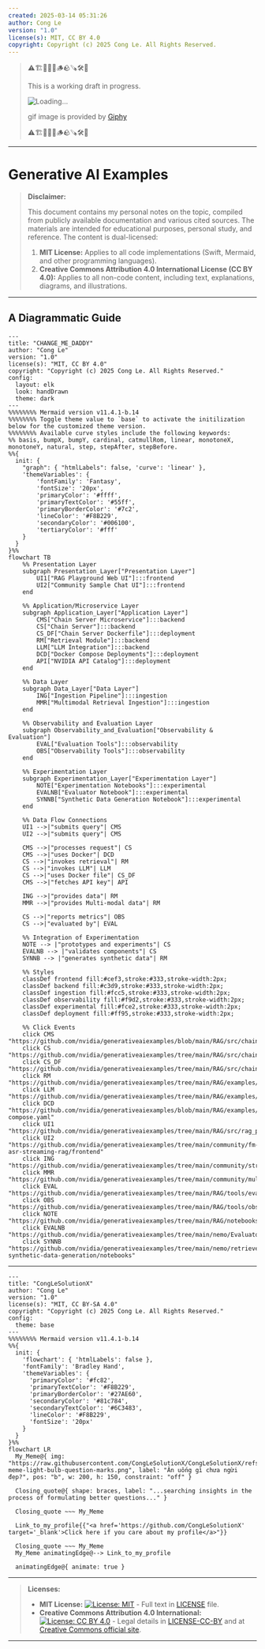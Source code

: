 ```yaml
---
created: 2025-03-14 05:31:26
author: Cong Le
version: "1.0"
license(s): MIT, CC BY 4.0
copyright: Copyright (c) 2025 Cong Le. All Rights Reserved.
---
```




> ⚠️🏗️🚧🦺🧱🪵🪨🪚🛠️👷
> 
> This is a working draft in progress.
> 
> ![Loading...](https://media2.giphy.com/media/v1.Y2lkPTc5MGI3NjExYTAwbDRqbDh6ZmlvcWs1Z255NHc0MGllcXc4Z3BtMWtzcGpqdTV3ZiZlcD12MV9pbnRlcm5hbF9naWZfYnlfaWQmY3Q9Zw/4L7kCOvDDpJw4/giphy.gif)
> 
> gif image is provided by [Giphy](https://giphy.com)
> 
> ⚠️🏗️🚧🦺🧱🪵🪨🪚🛠️👷

----


# Generative AI Examples
> **Disclaimer:**
>
> This document contains my personal notes on the topic,
> compiled from publicly available documentation and various cited sources.
> The materials are intended for educational purposes, personal study, and reference.
> The content is dual-licensed:
> 1. **MIT License:** Applies to all code implementations (Swift, Mermaid, and other programming languages).
> 2. **Creative Commons Attribution 4.0 International License (CC BY 4.0):** Applies to all non-code content, including text, explanations, diagrams, and illustrations.
---


## A Diagrammatic Guide 



```mermaid
---
title: "CHANGE_ME_DADDY"
author: "Cong Le"
version: "1.0"
license(s): "MIT, CC BY 4.0"
copyright: "Copyright (c) 2025 Cong Le. All Rights Reserved."
config:
  layout: elk
  look: handDrawn
  theme: dark
---
%%%%%%%% Mermaid version v11.4.1-b.14
%%%%%%%% Toggle theme value to `base` to activate the initilization below for the customized theme version.
%%%%%%%% Available curve styles include the following keywords:
%% basis, bumpX, bumpY, cardinal, catmullRom, linear, monotoneX, monotoneY, natural, step, stepAfter, stepBefore.
%%{
  init: {
    "graph": { "htmlLabels": false, 'curve': 'linear' },
    'themeVariables': {
        'fontFamily': 'Fantasy',
        'fontSize': '20px',
        'primaryColor': '#ffff',
        'primaryTextColor': '#55ff',
        'primaryBorderColor': '#7c2',
        'lineColor': '#F8B229',
        'secondaryColor': '#006100',
        'tertiaryColor': '#fff'
    }
  }
}%%
flowchart TB
    %% Presentation Layer
    subgraph Presentation_Layer["Presentation Layer"]
        UI1["RAG Playground Web UI"]:::frontend
        UI2["Community Sample Chat UI"]:::frontend
    end

    %% Application/Microservice Layer
    subgraph Application_Layer["Application Layer"]
        CMS["Chain Server Microservice"]:::backend
        CS["Chain Server"]:::backend
        CS_DF["Chain Server Dockerfile"]:::deployment
        RM["Retrieval Module"]:::backend
        LLM["LLM Integration"]:::backend
        DCD["Docker Compose Deployments"]:::deployment
        API["NVIDIA API Catalog"]:::deployment
    end

    %% Data Layer
    subgraph Data_Layer["Data Layer"]
        ING["Ingestion Pipeline"]:::ingestion
        MMR["Multimodal Retrieval Ingestion"]:::ingestion
    end

    %% Observability and Evaluation Layer
    subgraph Observability_and_Evaluation["Observability & Evaluation"]
        EVAL["Evaluation Tools"]:::observability
        OBS["Observability Tools"]:::observability
    end

    %% Experimentation Layer
    subgraph Experimentation_Layer["Experimentation Layer"]
        NOTE["Experimentation Notebooks"]:::experimental
        EVALNB["Evaluator Notebook"]:::experimental
        SYNNB["Synthetic Data Generation Notebook"]:::experimental
    end

    %% Data Flow Connections
    UI1 -->|"submits query"| CMS
    UI2 -->|"submits query"| CMS

    CMS -->|"processes request"| CS
    CMS -->|"uses Docker"| DCD
    CS -->|"invokes retrieval"| RM
    CS -->|"invokes LLM"| LLM
    CS -->|"uses Docker file"| CS_DF
    CMS -->|"fetches API key"| API

    ING -->|"provides data"| RM
    MMR -->|"provides Multi-modal data"| RM

    CS -->|"reports metrics"| OBS
    CS -->|"evaluated by"| EVAL

    %% Integration of Experimentation
    NOTE --> |"prototypes and experiments"| CS
    EVALNB --> |"validates components"| CS
    SYNNB --> |"generates synthetic data"| RM

    %% Styles
    classDef frontend fill:#cef3,stroke:#333,stroke-width:2px;
    classDef backend fill:#c3d9,stroke:#333,stroke-width:2px;
    classDef ingestion fill:#fcc5,stroke:#333,stroke-width:2px;
    classDef observability fill:#f9d2,stroke:#333,stroke-width:2px;
    classDef experimental fill:#fce2,stroke:#333,stroke-width:2px;
    classDef deployment fill:#ff95,stroke:#333,stroke-width:2px;

    %% Click Events
    click CMS "https://github.com/nvidia/generativeaiexamples/blob/main/RAG/src/chain_server/server.py"
    click CS "https://github.com/nvidia/generativeaiexamples/tree/main/RAG/src/chain_server"
    click CS_DF "https://github.com/nvidia/generativeaiexamples/tree/main/RAG/src/chain_server/Dockerfile"
    click RM "https://github.com/nvidia/generativeaiexamples/tree/main/RAG/examples/advanced_rag/multimodal_rag/retriever"
    click LLM "https://github.com/nvidia/generativeaiexamples/tree/main/RAG/examples/advanced_rag/multimodal_rag/llm"
    click DCD "https://github.com/nvidia/generativeaiexamples/blob/main/RAG/examples/advanced_rag/multi_turn_rag/docker-compose.yaml"
    click UI1 "https://github.com/nvidia/generativeaiexamples/tree/main/RAG/src/rag_playground"
    click UI2 "https://github.com/nvidia/generativeaiexamples/tree/main/community/fm-asr-streaming-rag/frontend"
    click ING "https://github.com/nvidia/generativeaiexamples/tree/main/community/streaming_ingest_rag"
    click MMR "https://github.com/nvidia/generativeaiexamples/tree/main/community/multimodal_retrieval"
    click EVAL "https://github.com/nvidia/generativeaiexamples/tree/main/RAG/tools/evaluation"
    click OBS "https://github.com/nvidia/generativeaiexamples/tree/main/RAG/tools/observability"
    click NOTE "https://github.com/nvidia/generativeaiexamples/tree/main/RAG/notebooks"
    click EVALNB "https://github.com/nvidia/generativeaiexamples/tree/main/nemo/Evaluator"
    click SYNNB "https://github.com/nvidia/generativeaiexamples/tree/main/nemo/retriever-synthetic-data-generation/notebooks"

```






---

<!-- 
```mermaid
%% Current Mermaid version
info
```  -->


```mermaid
---
title: "CongLeSolutionX"
author: "Cong Le"
version: "1.0"
license(s): "MIT, CC BY-SA 4.0"
copyright: "Copyright (c) 2025 Cong Le. All Rights Reserved."
config:
  theme: base
---
%%%%%%%% Mermaid version v11.4.1-b.14
%%{
  init: {
    'flowchart': { 'htmlLabels': false },
    'fontFamily': 'Bradley Hand',
    'themeVariables': {
      'primaryColor': '#fc82',
      'primaryTextColor': '#F8B229',
      'primaryBorderColor': '#27AE60',
      'secondaryColor': '#81c784',
      'secondaryTextColor': '#6C3483',
      'lineColor': '#F8B229',
      'fontSize': '20px'
    }
  }
}%%
flowchart LR
  My_Meme@{ img: "https://raw.githubusercontent.com/CongLeSolutionX/CongLeSolutionX/refs/heads/main/assets/images/My-meme-light-bulb-question-marks.png", label: "Ăn uống gì chưa ngừi đẹp?", pos: "b", w: 200, h: 150, constraint: "off" }

  Closing_quote@{ shape: braces, label: "...searching insights in the process of formulating better questions..." }

  Closing_quote ~~~ My_Meme
    
  Link_to_my_profile{{"<a href='https://github.com/CongLeSolutionX' target='_blank'>Click here if you care about my profile</a>"}}

  Closing_quote ~~~ My_Meme
  My_Meme animatingEdge@--> Link_to_my_profile
  
  animatingEdge@{ animate: true }

```

---
> **Licenses:**
>
> - **MIT License:**  [![License: MIT](https://img.shields.io/badge/License-MIT-yellow.svg)](LICENSE) - Full text in [LICENSE](LICENSE) file.
> - **Creative Commons Attribution 4.0 International:** [![License: CC BY 4.0](https://licensebuttons.net/l/by/4.0/88x31.png)](LICENSE-CC-BY) - Legal details in [LICENSE-CC-BY](LICENSE-CC-BY) and at [Creative Commons official site](http://creativecommons.org/licenses/by/4.0/).
> 
---
